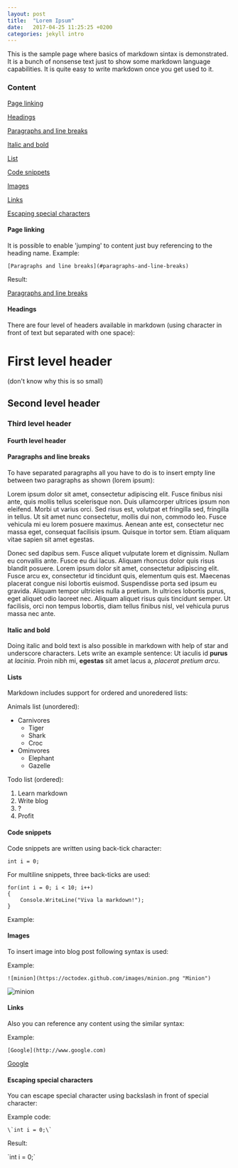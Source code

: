```yaml
---
layout: post
title:  "Lorem Ipsum"
date:   2017-04-25 11:25:25 +0200
categories: jekyll intro
---
```


This is the sample page where basics of markdown sintax is demonstrated. It is a bunch of nonsense text just to show some markdown language capabilities. It is quite easy to write markdown once you get used to it.

### Content

[Page linking](#page-linking)

[Headings](#headings)

[Paragraphs and line breaks](#paragraphs-and-line-breaks)

[Italic and bold](#italic-and-bold)

[List](#lists)

[Code snippets](#code-snippets)

[Images](#images)

[Links](#links)

[Escaping special characters](#escaping-special-characters)

#### Page linking

It is possible to enable 'jumping' to content just buy referencing to the heading name.
Example:

```
[Paragraphs and line breaks](#paragraphs-and-line-breaks)
```

Result:

[Paragraphs and line breaks](#paragraphs-and-line-breaks)

#### Headings ####

There are four level of headers available in markdown (using character in front of text but separated with one space):

# First level header #

(don't know why this is so small)

## Second level header ##

### Third level header ###

#### Fourth level header ####

#### Paragraphs and line breaks ####
To have separated paragraphs all you have to do is to insert empty line between two paragraphs as shown (lorem ipsum):

Lorem ipsum dolor sit amet, consectetur adipiscing elit. Fusce finibus nisi ante, quis mollis tellus scelerisque non. Duis ullamcorper ultrices ipsum non eleifend. Morbi ut varius orci. Sed risus est, volutpat et fringilla sed, fringilla in tellus. Ut sit amet nunc consectetur, mollis dui non, commodo leo. Fusce vehicula mi eu lorem posuere maximus. Aenean ante est, consectetur nec massa eget, consequat facilisis ipsum. Quisque in tortor sem. Etiam aliquam vitae sapien sit amet egestas.

Donec sed dapibus sem. Fusce aliquet vulputate lorem et dignissim. Nullam eu convallis ante. Fusce eu dui lacus. Aliquam rhoncus dolor quis risus blandit posuere. Lorem ipsum dolor sit amet, consectetur adipiscing elit. Fusce arcu ex, consectetur id tincidunt quis, elementum quis est. Maecenas placerat congue nisi lobortis euismod. Suspendisse porta sed ipsum eu gravida. Aliquam tempor ultricies nulla a pretium. In ultrices lobortis purus, eget aliquet odio laoreet nec. Aliquam aliquet risus quis tincidunt semper. Ut facilisis, orci non tempus lobortis, diam tellus finibus nisl, vel vehicula purus massa nec ante. 

#### Italic and bold

Doing italic and bold text is also possible in markdown with help of star and underscore characters. Lets write an example sentence:
Ut iaculis id **purus** at *lacinia*. Proin nibh mi, **egestas** sit amet lacus a, *placerat pretium arcu*.

#### Lists
Markdown includes support for ordered and unoredered lists:

Animals list (unordered):
* Carnivores
    * Tiger
    * Shark
    * Croc
* Ominvores
    * Elephant
    * Gazelle

Todo list (ordered):
1. Learn markdown
2. Write blog 
3. ?
4. Profit

#### Code snippets

Code snippets are written using back-tick character:

`int i = 0;`

For multiline snippets, three back-ticks are used:
```
for(int i = 0; i < 10; i++)
{
    Console.WriteLine("Viva la markdown!");
}
```
Example:

#### Images

To insert image into blog post following syntax is used:

Example:
```
![minion](https://octodex.github.com/images/minion.png "Minion")
```
![minion](https://octodex.github.com/images/minion.png "Minion")

#### Links

Also you can reference any content using the similar syntax:

Example:

```
[Google](http://www.google.com)
```

[Google](http://www.google.com)

#### Escaping special characters

You can escape special character using backslash in front of special character:

Example code:

```
\`int i = 0;\` 
```

Result:

\`int i = 0;\` 